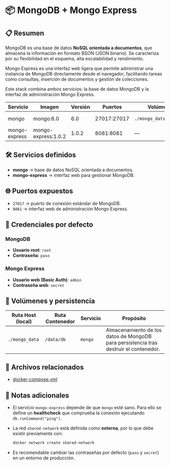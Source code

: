 # 📦 MongoDB + Mongo Express

## 📋 Resumen

MongoDB es una base de datos **NoSQL orientada a documentos**, que almacena la información en formato BSON (JSON binario). Se caracteriza por su flexibilidad en el esquema, alta escalabilidad y rendimiento.

Mongo Express es una interfaz web ligera que permite administrar una instancia de MongoDB directamente desde el navegador, facilitando tareas como consultas, inserción de documentos y gestión de colecciones.

Este stack combina ambos servicios: la base de datos MongoDB y la interfaz de administración Mongo Express.

| Servicio      | Imagen              | Versión | Puertos     | Volúmenes               | Red            |
| ------------- | ------------------- | ------- | ----------- | ----------------------- | -------------- |
| mongo         | mongo:6.0           | 6.0     | 27017:27017 | `./mongo_data:/data/db` | shared-network |
| mongo-express | mongo-express:1.0.2 | 1.0.2   | 8081:8081   | —                       | shared-network |


## 🛠️ Servicios definidos

* **mongo** → base de datos NoSQL orientada a documentos.
* **mongo-express** → interfaz web para gestionar MongoDB.


## 🌐 Puertos expuestos

* `27017` → puerto de conexión estándar de MongoDB.
* `8081` → interfaz web de administración Mongo Express.

## 🔑 Credenciales por defecto

### MongoDB

* **Usuario root**: `root`
* **Contraseña**: `paso`

### Mongo Express

* **Usuario web (Basic Auth)**: `admin`
* **Contraseña web**: `secret`


## 💾 Volúmenes y persistencia

| Ruta Host (local) | Ruta Contenedor | Servicio | Propósito                                                                             |
| ----------------- | --------------- | -------- | ------------------------------------------------------------------------------------- |
| `./mongo_data`    | `/data/db`      | `mongo`  | Almacenamiento de los datos de MongoDB para persistencia tras destruir el contenedor. |



## 📂 Archivos relacionados

* [docker-compose.yml](./docker-compose.yml)


## 📝 Notas adicionales

- El servicio `mongo-express` depende de que `mongo` esté sano. Para ello se define un **healthcheck** que comprueba la conexión ejecutando `db.runCommand("ping")`.
- La red `shared-network` está definida como **externa**, por lo que debe existir previamente con:

  ```bash
  docker network create shared-network
  ```
- Es recomendable cambiar las contraseñas por defecto (`paso` y `secret`) en un entorno de producción.
